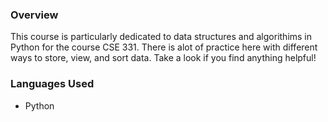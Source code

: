 ### Overview 
This course is particularly dedicated to data structures and algorithims in Python for the course CSE 331. There is alot of practice here with different ways to store, view, and sort data. Take a look if you find anything helpful!

### Languages Used
* Python